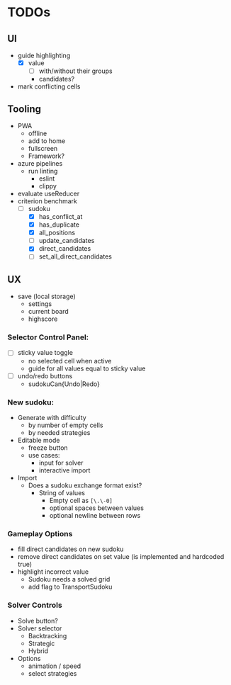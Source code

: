 # TODOs

## UI
- guide highlighting
  - [x] value
    - [ ] with/without their groups
    - candidates?
- mark conflicting cells

## Tooling
- PWA
  - offline
  - add to home
  - fullscreen
  - Framework?
- azure pipelines
  - run linting
    - eslint
    - clippy
- evaluate useReducer
- criterion benchmark
  - [ ] sudoku
    - [X] has_conflict_at
    - [X] has_duplicate
    - [X] all_positions
    - [ ] update_candidates
    - [X] direct_candidates
    - [ ] set_all_direct_candidates
## UX
- save (local storage)
  - settings
  - current board
  - highscore

### Selector Control Panel:
- [ ] sticky value toggle
  - no selected cell when active
  - guide for all values equal to sticky value
- [ ] undo/redo buttons
  - sudokuCan{Undo|Redo}
### New sudoku:
- Generate with difficulty
  - by number of empty cells
  - by needed strategies
- Editable mode
  - freeze button
  - use cases:
    - input for solver
    - interactive import
- Import
  - Does a sudoku exchange format exist?
    - String of values
      - Empty cell as `[\.\-0]`
      - optional spaces between values
      - optional newline between rows
### Gameplay Options
- fill direct candidates on new sudoku
- remove direct candidates on set value (is implemented and hardcoded true)
- highlight incorrect value
  - Sudoku needs a solved grid
  - add flag to TransportSudoku
### Solver Controls
- Solve button?
- Solver selector
  - Backtracking
  - Strategic
  - Hybrid
- Options
    - animation / speed
    - select strategies
